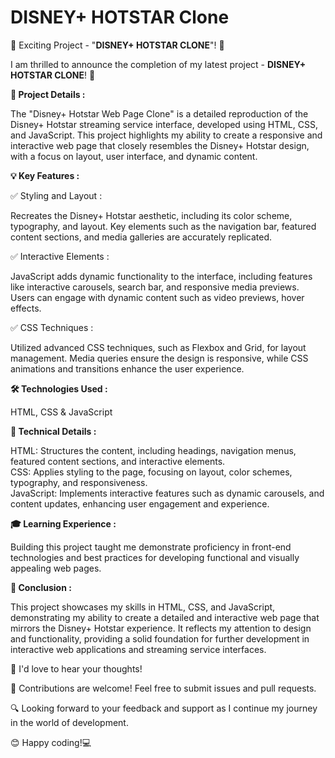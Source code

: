# DISNEY+ HOTSTAR Clone

🚀 Exciting Project - "<b>DISNEY+ HOTSTAR CLONE</b>"! 🎉

I am thrilled to announce the completion of my latest project - <b>DISNEY+ HOTSTAR CLONE</b>! 🌟

<b>🎯 Project Details : </b> <br>

The "Disney+ Hotstar Web Page Clone" is a detailed reproduction of the Disney+ Hotstar streaming service interface, developed using HTML, CSS, and JavaScript. This project highlights my ability to create a responsive and interactive web page that closely resembles the Disney+ Hotstar design, with a focus on layout, user interface, and dynamic content.<br>

<b>💡 Key Features : </b><br>

✅ Styling and Layout : 

   Recreates the Disney+ Hotstar aesthetic, including its color scheme, typography, and layout. Key elements such as the navigation bar, featured content sections, and media galleries are accurately replicated.<br>
    
✅ Interactive Elements : 

  JavaScript adds dynamic functionality to the interface, including features like interactive carousels, search bar, and responsive media previews. Users can engage with dynamic content such as video previews, hover effects.<br>
    
✅ CSS Techniques :

  Utilized advanced CSS techniques, such as Flexbox and Grid, for layout management. Media queries ensure the design is responsive, while CSS animations and transitions enhance the user experience.<br>

<b>🛠 Technologies Used : </b><br>

   HTML, CSS & JavaScript<br>

   <b>🧐 Technical Details : </b>
   
  HTML: Structures the content, including headings, navigation menus, featured content sections, and interactive elements.<br>
  CSS: Applies styling to the page, focusing on layout, color schemes, typography, and responsiveness.<br>
  JavaScript: Implements interactive features such as dynamic carousels, and content updates, enhancing user engagement and experience.

<b>🎓 Learning Experience : </b><br>

Building this project taught me demonstrate proficiency in front-end technologies and best practices for developing functional and visually appealing web pages.

 <b>📝 Conclusion : </b>

This project showcases my skills in HTML, CSS, and JavaScript, demonstrating my ability to create a detailed and interactive web page that mirrors the Disney+ Hotstar experience. It reflects my attention to design and functionality, providing a solid foundation for further development in interactive web applications and streaming service interfaces.

📢 I'd love to hear your thoughts!

🤝 Contributions are welcome! Feel free to submit issues and pull requests.

🔍 Looking forward to your feedback and support as I continue my journey in the world of development.

😊 Happy coding!💻
